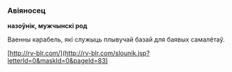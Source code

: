 ### Авіяносец
**назоўнік, мужчынскі род**

Ваенны карабель, які служыць плывучай базай для баявых самалётаў.

<a rel="author">[http://rv-blr.com/](http://rv-blr.com/slounik.jsp?letterId=0&maskId=0&pageId=83)</a>
